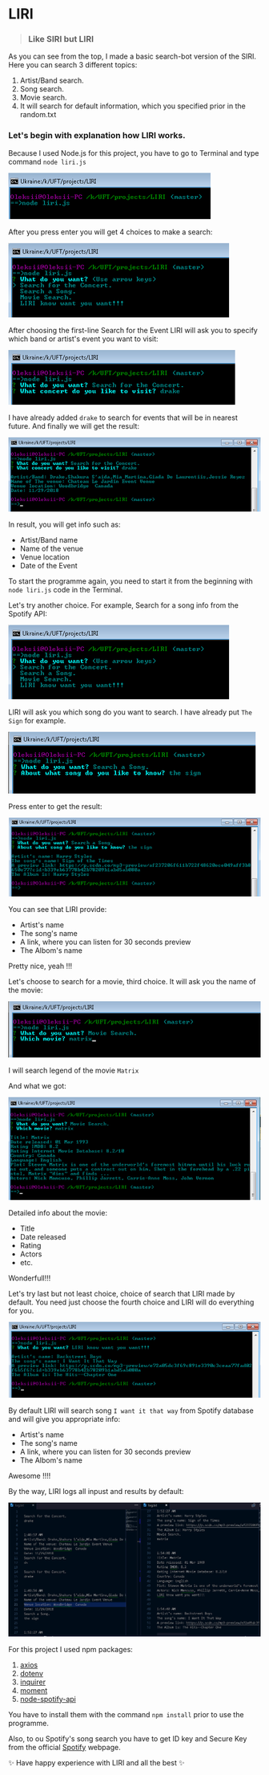 # **LIRI**
> ### **Like SIRI but LIRI** ###

As you can see from the top, I made a basic search-bot version of the SIRI. 
Here you can search 3 different topics:
1. Artist/Band search.
2. Song search.
3. Movie search.
4. It will search for default information, which you specified prior in the random.txt

### Let's begin with explanation how LIRI works. ###

Because I used Node.js for this project, you have to go to Terminal and type command `node liri.js`

![start](https://github.com/Oleksii13/LIRI/blob/master/print_screen/start.png)

After you press enter you will get 4 choices to make a search:

![choice](https://github.com/Oleksii13/LIRI/blob/master/print_screen/choice.png)

After choosing the first-line Search for the Event LIRI will ask you to specify which band or artist's event you want to visit:

![concert](https://github.com/Oleksii13/LIRI/blob/master/print_screen/concert.png)

I have already added `drake` to search for events that will be in nearest future.
And finally we will get the result:

![a result of the concert](https://github.com/Oleksii13/LIRI/blob/master/print_screen/result_concert.png)

In result, you will get info such as:
* Artist/Band name
* Name of the venue
* Venue location 
* Date of the Event

To start the programme again, you need to start it from the beginning with `node liri.js` code in the Terminal.

Let's try another choice. For example, Search for a song info from the Spotify API:

![choice](https://github.com/Oleksii13/LIRI/blob/master/print_screen/choice.png)

LIRI will ask you which song do you want to search. I have already put `The Sign` for example.

![song](https://github.com/Oleksii13/LIRI/blob/master/print_screen/song.png)

Press enter to get the result:

![a result of song](https://github.com/Oleksii13/LIRI/blob/master/print_screen/result_song.png)

You can see that LIRI provide:
* Artist's name
* The song's name
* A link, where you can listen for 30 seconds preview
* The Albom's name

Pretty nice, yeah !!!

Let's choose to search for a movie, third choice.
It will ask you the name of the movie:

![movie name](https://github.com/Oleksii13/LIRI/blob/master/print_screen/movie.png)

I will search legend of the movie `Matrix`

And what we got:

![movie result](https://github.com/Oleksii13/LIRI/blob/master/print_screen/result_movie.png)

Detailed info about the movie:
* Title
* Date released
* Rating
* Actors
* etc.

Wonderfull!!!

Let's try last but not least choice, choice of search that LIRI made by default.
You need just choose the fourth choice and LIRI will do everything for you.

![LIRI choice](https://github.com/Oleksii13/LIRI/blob/master/print_screen/result_liri.png)

By default LIRI will search song `I want it that way` from Spotify database
and will give you appropriate info:
* Artist's name
* The song's name
* A link, where you can listen for 30 seconds preview
* The Albom's name

Awesome !!!!

By the way, LIRI logs all inpust and results by default:

![log](https://github.com/Oleksii13/LIRI/blob/master/print_screen/log.png)

For this project I used npm packages:
1. [axios](https://www.npmjs.com/package/axios)
2. [dotenv](https://www.npmjs.com/package/dotenv)
3. [inquirer](https://www.npmjs.com/package/inquirer/v/6.0.0) 
4. [moment](https://www.npmjs.com/package/moment)
5. [node-spotify-api](https://www.npmjs.com/package/node-spotify-api)

You have to install them with the command `npm install` prior to use the programme.

Also, to ou Spotify's song search you have to get ID key and Secure Key from the official [Spotify](https://developer.spotify.com/dashboard/login) webpage.

:sparkles: Have happy experience with LIRI and all the best :sparkles:











